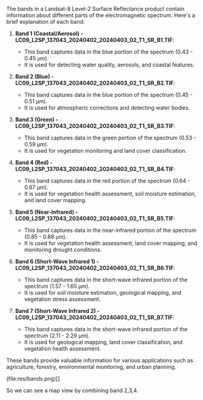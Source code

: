 The bands in a Landsat-8 Level-2 Surface Reflectance product contain information about different parts of the electromagnetic spectrum. Here's a brief explanation of each band:

1. **Band 1 (Coastal/Aerosol) - LC09_L2SP_137043_20240402_20240403_02_T1_SR_B1.TIF**:
   - This band captures data in the blue portion of the spectrum (0.43 - 0.45 μm).
   - It is used for detecting water quality, aerosols, and coastal features.

2. **Band 2 (Blue) - LC09_L2SP_137043_20240402_20240403_02_T1_SR_B2.TIF**:
   - This band captures data in the blue portion of the spectrum (0.45 - 0.51 μm).
   - It is used for atmospheric corrections and detecting water bodies.

3. **Band 3 (Green) - LC09_L2SP_137043_20240402_20240403_02_T1_SR_B3.TIF**:
   - This band captures data in the green portion of the spectrum (0.53 - 0.59 μm).
   - It is used for vegetation monitoring and land cover classification.

4. **Band 4 (Red) - LC09_L2SP_137043_20240402_20240403_02_T1_SR_B4.TIF**:
   - This band captures data in the red portion of the spectrum (0.64 - 0.67 μm).
   - It is used for vegetation health assessment, soil moisture estimation, and land cover mapping.

5. **Band 5 (Near-Infrared) - LC09_L2SP_137043_20240402_20240403_02_T1_SR_B5.TIF**:
   - This band captures data in the near-infrared portion of the spectrum (0.85 - 0.88 μm).
   - It is used for vegetation health assessment, land cover mapping, and monitoring drought conditions.

6. **Band 6 (Short-Wave Infrared 1) - LC09_L2SP_137043_20240402_20240403_02_T1_SR_B6.TIF**:
   - This band captures data in the short-wave infrared portion of the spectrum (1.57 - 1.65 μm).
   - It is used for soil moisture estimation, geological mapping, and vegetation stress assessment.

7. **Band 7 (Short-Wave Infrared 2) - LC09_L2SP_137043_20240402_20240403_02_T1_SR_B7.TIF**:
   - This band captures data in the short-wave infrared portion of the spectrum (2.11 - 2.29 μm).
   - It is used for geological mapping, land cover classification, and vegetation health assessment.

These bands provide valuable information for various applications such as agriculture, forestry, environmental monitoring, and urban planning.


(file:res/bands.png)[]

So we can see a map view by combining band 2,3,4.